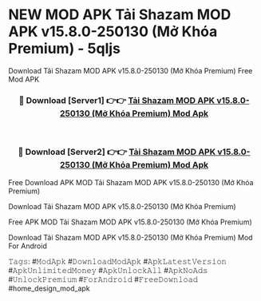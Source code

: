 # NEW MOD APK Tải Shazam MOD APK v15.8.0-250130 (Mở Khóa Premium) - 5qljs
Download Tải Shazam MOD APK v15.8.0-250130 (Mở Khóa Premium) Free Mod APK

<div align="center">
<h3>🔴 Download [Server1] 👉👉 <a href="https://apk-comot.site?title=Tải_Shazam_MOD_APK_v15.8.0-250130_(Mở_Khóa_Premium)">Tải Shazam MOD APK v15.8.0-250130 (Mở Khóa Premium) Mod Apk</a></h3><br>

<h3>🔴 Download [Server2] 👉👉 <a href="https://apk-comot.site?title=Tải_Shazam_MOD_APK_v15.8.0-250130_(Mở_Khóa_Premium)">Tải Shazam MOD APK v15.8.0-250130 (Mở Khóa Premium) Mod Apk</a></h3>
</div>


Free Download APK MOD Tải Shazam MOD APK v15.8.0-250130 (Mở Khóa Premium)

Download Tải Shazam MOD APK v15.8.0-250130 (Mở Khóa Premium) 

Free APK MOD Tải Shazam MOD APK v15.8.0-250130 (Mở Khóa Premium) 

Download Tải Shazam MOD APK v15.8.0-250130 (Mở Khóa Premium) Mod For Android

𝚃𝚊𝚐𝚜: #𝙼𝚘𝚍𝙰𝚙𝚔 #𝙳𝚘𝚠𝚗𝚕𝚘𝚊𝚍𝙼𝚘𝚍𝙰𝚙𝚔 #𝙰𝚙𝚔𝙻𝚊𝚝𝚎𝚜𝚝𝚅𝚎𝚛𝚜𝚒𝚘𝚗 #𝙰𝚙𝚔𝚄𝚗𝚕𝚒𝚖𝚒𝚝𝚎𝚍𝙼𝚘𝚗𝚎𝚢 #𝙰𝚙𝚔𝚄𝚗𝚕𝚘𝚌𝚔𝙰𝚕𝚕 #𝙰𝚙𝚔𝙽𝚘𝙰𝚍𝚜 #𝚄𝚗𝚕𝚘𝚌𝚔𝙿𝚛𝚎𝚖𝚒𝚞𝚖 #𝙵𝚘𝚛𝙰𝚗𝚍𝚛𝚘𝚒𝚍 #𝙵𝚛𝚎𝚎𝙳𝚘𝚠𝚗𝚕𝚘𝚊𝚍 #home_design_mod_apk